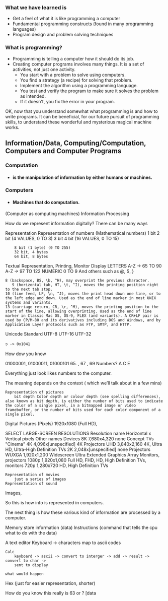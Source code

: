 ### What we have learned is
- Get a feel of what it is like programming a computer
- Fundamental programming constructs (found in many programming languages)
- Program design and problem solving techniques

### What is programming?
- Programming is telling a computer how it should do its job.
- Creating computer programs involves many things. It is a set of activities, not just one
activity.
	- You start with a problem to solve using computers.
	- You find a strategy (a recipe) for solving that problem.
	- Implement the algorithm using a programming language.
	- You test and verify the program to make sure it solves the problem as intended.
	- If it doesn't, you fix the error in your program.

OK, now that you understand somewhat what programming is and how to write programs. It can
be beneficial, for our future pursuit of programming skills, to understand these wonderful
and mysterious magical machine works.

## Information/Data, Computing/Computation, Computers and Computer Programs

### Computation
- #### is the manipulation of information by either humans or machines.
### Computers
- #### Machines that do computation.

(Computer as computing machines)
Information Processing

How do we represent information digitally? There can be many ways

Representation
	Representation of numbers (Mathematical numbers)
		1 bit
		2 bit (4 VALUES, 0 TO 3)
		3 bit
		4 bit (16 VALUES, 0 TO 15)

		8 bit (1 byte) (0 TO 255)
		32 bit, 4 bytes
		64 bit, 8 bytes

Textual Representation, Printing, Monitor Display
	LETTERS
		A-Z -> 65 TO 90
		A-Z -> 97 TO 122
	NUMERIC
		0 TO 9
	And others
		such as @, $, }

	8 (backspace, BS, \b, ^H), may overprint the previous character.
       9 (horizontal tab, HT, \t, ^I), moves the printing position right to the next tab stop.
	10 (line feed, LF, \n, ^J), moves the print head down one line, or to the left edge and down. Used as the end of line marker in most UNIX systems and variants.
	13 (carriage return, CR, \r, ^M), moves the printing position to the start of the line, allowing overprinting. Used as the end of line marker in Classic Mac OS, OS-9, FLEX (and variants). A CR+LF pair is used by CP/M-80 and its derivatives including DOS and Windows, and by Application Layer protocols such as FTP, SMTP, and HTTP.

Unicode Standard
	UTF-8
	UTF-16
	UTF-32

	၁ -> 0x1041

How dow you know

 01000001, 01000011, 01000101
 65.            , 67            , 69				Numbers?
 A C E

Everything just look likes numbers to the computer.

The meaning depends on the context ( which we’ll talk about in a few mins)



	Representation of pictures
		bit depth Color depth or colour depth (see spelling differences), also known as bit depth, is either the number of bits used to indicate the color of a single pixel, in a bitmapped image or video framebuffer, or the number of bits used for each color component of a single pixel.


Digital Pictures (Pixels)
1920x1080 (Full HD),

SELECT LARGE-SCREEN RESOLUTIONS
Resolution name	Horizontal x Vertical pixels	Other names	Devices
8K	7,680x4,320	none	Concept TVs
"Cinema" 4K	4,096x[unspecified]	4K	Projectors
UHD	3,840x2,160	4K, Ultra HD, Ultra-High Definition	TVs
2K	2,048x[unspecified]	none	Projectors
WUXGA	1,920x1,200	Widescreen Ultra Extended Graphics Array	Monitors, projectors
1080p	1,920x1,080	Full HD, FHD, HD, High Definition	TVs, monitors
720p	1,280x720	HD, High Definition	TVs

	Representation of movies
		just a series of images
	Representation of sound

Images,


So this is how info is represented in computers.

The next thing is how these various kind of information are processed by a computer.


Memory
	store information (data)
	Instructions (command that tells the cpu what to do with the data)







A text editor
	Keyboard -> characters
				map to ascii codes

	Calc
		keyboard -> ascii -> convert to interger -> add -> result -> convert to char ->
		sent to display

	what would happen

Hex (just for easier representation, shorter)


How do you know this really is 63 or ?
[data